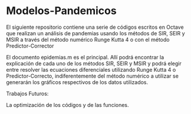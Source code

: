 # Modelos-Pandemicos
El siguiente repositorio contiene una serie de códigos escritos en Octave que realizan un análisis de pandemias usando los métodos de SIR, SEIR y MSIR a través del método numérico Runge Kutta 4 o con el método Predictor-Corrector

El documento epidemias.m es el principal. Allí podrá encontrar la explicación de cada uno de los métodos SIR, SEIR y MSIR y podrá elegir entre resolver las ecuaciones diferenciales utilizando Runge Kutta 4 o Predictor-Correcto, indiferentemente del método numérico a utilizar se generarán los gráficos respectivos de los datos utilizados.


Trabajos Futuros:

La optimización de los códigos y de las funciones. 
